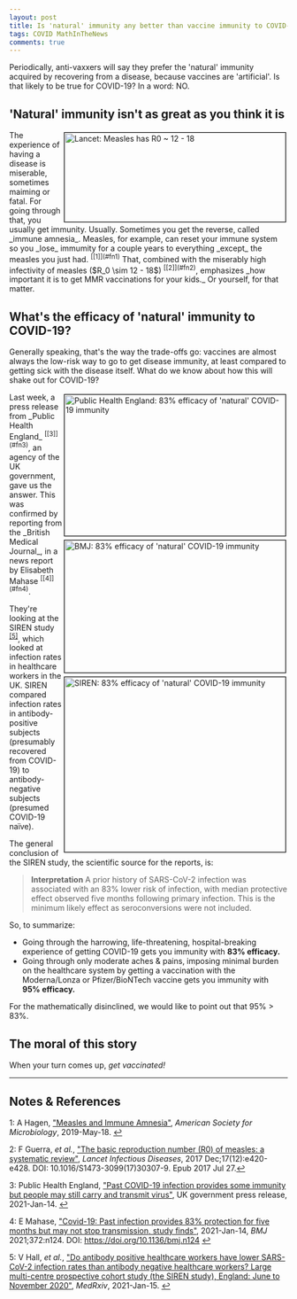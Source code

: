 ```yaml
---
layout: post
title: Is 'natural' immunity any better than vaccine immunity to COVID-19?
tags: COVID MathInTheNews
comments: true
---
```


Periodically, anti-vaxxers will say they prefer the 'natural' immunity acquired by
recovering from a disease, because vaccines are 'artificial'.  Is that likely to be true
for COVID-19?  In a word: NO.  


## 'Natural' immunity isn't as great as you think it is  

<img src="{{ site.baseurl }}/images/2021-01-16-natural-vs-vaccine-immunity-measles-R0.jpg" width="400" height="161" alt="Lancet: Measles has R0 ~ 12 - 18" title="Lancet: Measles has R0 ~ 12 - 18" style="float: right; margin: 3px 3px 3px 3px; border: 1px solid #000000;"/>
The experience of having a disease is miserable, sometimes maiming or fatal.  For going
through that, you usually get immunity.  Usually.  Sometimes you get the reverse, called
_immune amnesia_.  Measles, for example, can reset your immune system so you _lose_
immumity for a couple years to everything _except_ the measles you just had.
<sup id="fn1a">[[1]](#fn1)</sup> That, combined with the miserably high infectivity of measles
($R_0 \sim 12 - 18$) <sup id="fn2a">[[2]](#fn2)</sup>, emphasizes
_how important it is to get MMR vaccinations for your kids._  Or yourself, for that
matter.  


## What's the efficacy of 'natural' immunity to COVID-19?  

Generally speaking, that's the way the trade-offs go: vaccines are almost always the
low-risk way to go to get disease immunity, at least compared to getting sick with the
disease itself.  What do we know about how this will shake out for COVID-19?  

<img src="{{ site.baseurl }}/images/2021-01-16-natural-vs-vaccine-immunity-UK.jpg" width="400" height="255" alt="Public Health England: 83% efficacy of 'natural' COVID-19 immunity" title="Public Health England: 83% efficacy of 'natural' COVID-19 immunity" style="float: right; margin: 3px 3px 3px 3px; border: 1px solid #000000;"/>
<img src="{{ site.baseurl }}/images/2021-01-16-natural-vs-vaccine-immunity-BMJ.jpg" width="400" height="239" alt="BMJ: 83% efficacy of 'natural' COVID-19 immunity" title="BMJ: 83% efficacy of 'natural' COVID-19 immunity" style="float: right; margin: 3px 3px 3px 3px; border: 1px solid #000000;"/>
<img src="{{ site.baseurl }}/images/2021-01-16-natural-vs-vaccine-immunity-SIREN.jpg" width="400" height="316" alt="SIREN: 83% efficacy of 'natural' COVID-19 immunity" title="SIREN: 83% efficacy of 'natural' COVID-19 immunity" style="float: right; margin: 3px 3px 3px 3px; border: 1px solid #000000;"/>
Last week, a press release from _Public Health England_ <sup id="fn3a">[[3]](#fn3)</sup>,
an agency of the UK government, gave us the answer.  This was confirmed by reporting from
the _British Medical Journal_, in a news report by Elisabeth Mahase 
<sup id="fn4a">[[4]](#fn4)</sup>.  

They're looking at the SIREN study 
<sup id="fn5a">[[5]](#fn5)</sup>, which looked at infection rates in healthcare workers in
the UK.  SIREN compared infection rates in antibody-positive subjects (presumably recovered
from COVID-19) to antibody-negative subjects (presumed COVID-19 na&iuml;ve).  

The general conclusion of the SIREN study, the scientific source for the reports, is:  

> __Interpretation__ A prior history of SARS-CoV-2 infection was associated with an 83%
> lower risk of infection, with median protective effect observed five months following
> primary infection. This is the minimum likely effect as seroconversions were not
> included.

So, to summarize:  
- Going through the harrowing, life-threatening, hospital-breaking experience of getting COVID-19
  gets you immunity with __83% efficacy.__  
- Going through only moderate aches &amp; pains, imposing minimal burden on the 
  healthcare system by getting a vaccination with the Moderna/Lonza or Pfizer/BioNTech
  vaccine gets you immunity with __95% efficacy.__  

For the mathematically disinclined, we would like to point out that 95% &gt; 83%.  

## The moral of this story  

When your turn comes up, _get vaccinated!_  

---

## Notes &amp; References  

<!--
<sup id="fn1a">[[1]](#fn1)</sup>
<a id="fn1">1</a>: [↩](#fn1a)  
-->

<a id="fn1">1</a>: A Hagen, ["Measles and Immune Amnesia"](https://asm.org/Articles/2019/May/Measles-and-Immune-Amnesia#:~:text=Immune%20Amnesia%3A%20How%20Your%20Immune,a%20process%20called%20immune%20amnesia.), _American Society for Microbiology_, 2019-May-18.  [↩](#fn1a)  

<a id="fn2">2</a>: F Guerra, _et al._, ["The basic reproduction number (R0) of measles: a systematic review"](https://pubmed.ncbi.nlm.nih.gov/28757186/), _Lancet Infectious Diseases_, 2017 Dec;17(12):e420-e428. DOI: 10.1016/S1473-3099(17)30307-9. Epub 2017 Jul 27.[↩](#fn2a)  


<a id="fn3">3</a>: Public Health England, ["Past COVID-19 infection provides some immunity but people may still carry and transmit virus"](https://www.gov.uk/government/news/past-covid-19-infection-provides-some-immunity-but-people-may-still-carry-and-transmit-virus), UK government press release, 2021-Jan-14.  [↩](#fn3a)  

<a id="fn4">4</a>: E Mahase, ["Covid-19: Past infection provides 83% protection for five months but may not stop transmission, study finds"](https://www.bmj.com/content/372/bmj.n124), 2021-Jan-14, _BMJ_ 2021;372:n124.  DOI: https://doi.org/10.1136/bmj.n124 [↩](#fn4a)  

<a id="fn5">5</a>: V Hall, _et al._, ["Do antibody positive healthcare workers have lower SARS-CoV-2 infection rates than antibody negative healthcare workers? Large multi-centre prospective cohort study (the SIREN study), England: June to November 2020"](https://www.medrxiv.org/content/10.1101/2021.01.13.21249642v1), _MedRxiv_, 2021-Jan-15. [↩](#fn5a)  
